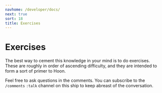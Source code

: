 ```yaml
---
navhome: /developer/docs/
next: true
sort: 18
title: Exercises
---
```


# Exercises

The best way to cement this knowledge in your mind is to do
exercises.  These are roughly in order of ascending difficulty,
and they are intended to form a sort of primer to Hoon.

Feel free to ask questions in the comments.  You can subscribe to the
`/comments` `:talk` channel on this ship to keep abreast of the
conversation.

<list />
